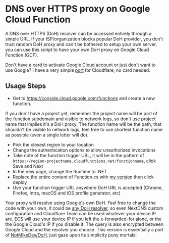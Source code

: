 # DNS over HTTPS proxy on Google Cloud Function
A DNS over HTTPS (DoH) resolver can be accessed entirely through a simple URL. If your ISP/organization blocks popular DoH provider, you don't trust random DoH proxy and can't be bothered to setup your own server, you can use this script to have your own DoH proxy on Google Cloud Function (GCF).

Don't have a card to activate Google Cloud account or just don't want to use Google? I have a very simple [port](https://github.com/tina-hello/doh-cf-workers) for Cloudflare, no card needed.

## Usage Steps

* Get to https://console.cloud.google.com/functions and create a new function. 

If you don't have a project yet, remember the project name will be part of the function subdomain and visible to network logs, so don't use project name that implies it's a DoH proxy. The function name will be the path, that shouldn't be visible to network logs, feel free to use shortest function name as possible (even a single letter will do).

* Pick the closest region to your location
* Change the authentication options to allow unauthorized invocations
* Take note of the function trigger URL, it will be in the pattern of `https://region-projectname.cloudfunctions.net/functionname`, click Save and Next
* In the new page, change the Runtime to .NET
* Replace the entire content of Function.cs with [my version](/Function.cs) then click deploy
* Use your function trigger URL anywhere DoH URL is accepted (Chrome, Firefox, Intra, macOS and iOS profile generator, etc)

Your proxy will resolve using Google's own DoH. Feel free to change the code with your own, it could be [any DoH resolver](https://github.com/curl/curl/wiki/DNS-over-HTTPS), so even NextDNS custom configuration and Cloudflare Team can be used whatever your device IP are. ECS will use your device IP if you left the x-forwarded-for alone, or the the Google Cloud's IP if you disable it. The query is also encrypted between Google Cloud and the resolver you choose. This version is essentially a port of [NotMikeDev/DoH](https://github.com/NotMikeDEV/DoH), just gaze upon its simplicity puny mortals!
